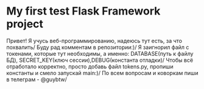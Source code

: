# My first test Flask Framework project

Привет! Я учусь веб-программированию, надеюсь тут есть, за что похвалить/
Буду рад комментам в репозитории:)/
Я заигнорил файл с токенами, которые тут необходимы, а именно: DATABASE(путь к файлу БД), SECRET_KEY(ключ сессии),DEBUG(константа отладки)/
Чтобы всё отработало корректно, просто добавь файл tokens.py, пропиши константы и смело запускай main:)/
По всем вопросам и коворкам пиши в телеграм - @guybtw/


